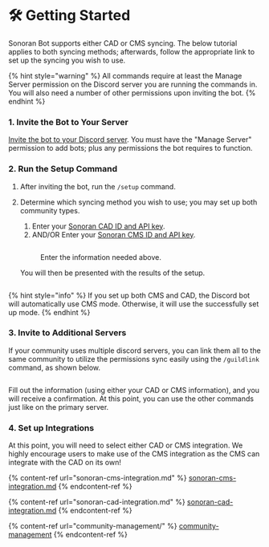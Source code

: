 # 🛠 Getting Started

Sonoran Bot supports either CAD or CMS syncing. The below tutorial applies to both syncing methods; afterwards, follow the appropriate link to set up the syncing you wish to use.

{% hint style="warning" %}
All commands require at least the Manage Server permission on the Discord server you are running the commands in. You will also need a number of other permissions upon inviting the bot.
{% endhint %}

### 1. Invite the Bot to Your Server

[Invite the bot to your Discord server](https://discord.com/api/oauth2/authorize?client\_id=1060274480930361424\&permissions=9395244032\&scope=bot%20applications.commands). You must have the "Manage Server" permission to add bots; plus any permissions the bot requires to function.

### 2. Run the Setup Command

1. After inviting the bot, run the `/setup` command.
2.  Determine which syncing method you wish to use; you may set up both community types.

    1. Enter your [Sonoran CAD ID and API key](https://info.sonorancad.com/sonoran-cad/api-integration/getting-started/retrieving-your-credentials).
    2. AND/OR Enter your [Sonoran CMS ID and API key](https://info.sonorancms.com/developer-api-documentation/api-integration/getting-started#gather-your-credentials).



    <figure><img src="../../.gitbook/assets/image.png" alt=""><figcaption><p>Enter the information needed above.</p></figcaption></figure>

    You will then be presented with the results of the setup.

<figure><img src="../../.gitbook/assets/image (2).png" alt=""><figcaption></figcaption></figure>

{% hint style="info" %}
If you set up both CMS and CAD, the Discord bot will automatically use CMS mode. Otherwise, it will use the successfully set up mode.
{% endhint %}

### 3. Invite to Additional Servers

If your community uses multiple discord servers, you can link them all to the same community to utilize the permissions sync easily using the `/guildlink` command, as shown below.

<figure><img src="../../.gitbook/assets/image (3).png" alt=""><figcaption></figcaption></figure>

Fill out the information (using either your CAD or CMS information), and you will receive a confirmation. At this point, you can use the other commands just like on the primary server.

### 4. Set up Integrations

At this point, you will need to select either CAD or CMS integration. We highly encourage users to make use of the CMS integration as the CMS can integrate with the CAD on its own!

{% content-ref url="sonoran-cms-integration.md" %}
[sonoran-cms-integration.md](sonoran-cms-integration.md)
{% endcontent-ref %}

{% content-ref url="sonoran-cad-integration.md" %}
[sonoran-cad-integration.md](sonoran-cad-integration.md)
{% endcontent-ref %}

{% content-ref url="community-management/" %}
[community-management](community-management/)
{% endcontent-ref %}
